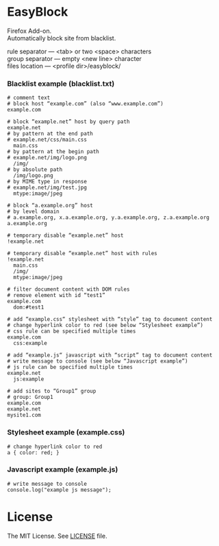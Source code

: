 EasyBlock
======
Firefox Add-on.<br/>
Automatically block site from blacklist.

rule separator — &lt;tab&gt; or two &lt;space&gt; characters<br/>
group separator — empty &lt;new line&gt; character<br/>
files location — &lt;profile dir&gt;/easyblock/

### Blacklist example (blacklist.txt)
```
# comment text
# block host “example.com” (also “www.example.com”)
example.com

# block “example.net” host by query path
example.net
# by pattern at the end path
# example.net/css/main.css
  main.css
# by pattern at the begin path
# example.net/img/logo.png
  /img/
# by absolute path
  /img/logo.png
# by MIME type in response
# example.net/img/test.jpg
  mtype:image/jpeg

# block “a.example.org” host
# by level domain
# a.example.org, x.a.example.org, y.a.example.org, z.a.example.org
a.example.org

# temporary disable “example.net” host
!example.net

# temporary disable “example.net” host with rules
!example.net
  main.css
  /img/
  mtype:image/jpeg

# filter document content with DOM rules
# remove element with id “test1”
example.com
  dom:#test1

# add “example.css“ stylesheet with “style” tag to document content
# change hyperlink color to red (see below “Stylesheet example”)
# css rule can be specified multiple times
example.com
  css:example

# add “example.js“ javascript with “script” tag to document content
# write message to console (see below “Javascript example”)
# js rule can be specified multiple times
example.net
  js:example

# add sites to “Group1” group
# group: Group1
example.com
example.net
mysite1.com
```

### Stylesheet example (example.css)
```
# change hyperlink color to red
a { color: red; }

```

### Javascript example (example.js)
```
# write message to console
console.log("example js message");

```

# License
The MIT License. See [LICENSE](LICENSE) file.
